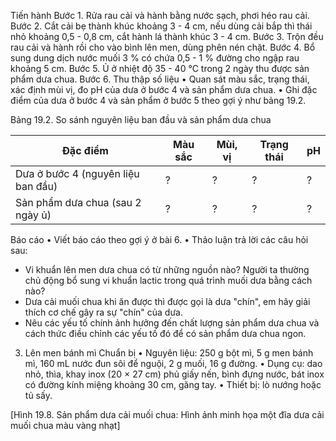 Tiến hành
Bước 1. Rửa rau cải và hành bằng nước sạch, phơi héo rau cải.
Bước 2. Cắt cải bẹ thành khúc khoảng 3 - 4 cm, nếu dùng cải bắp thì thái nhỏ khoảng 0,5 - 0,8 cm, cắt hành lá thành khúc 3 - 4 cm.
Bước 3. Trộn đều rau cải và hành rồi cho vào bình lên men, dùng phên nén chặt.
Bước 4. Bổ sung dung dịch nước muối 3 % có chứa 0,5 - 1 % đường cho ngập rau khoảng 5 cm.
Bước 5. Ủ ở nhiệt độ 35 - 40 °C trong 2 ngày thu được sản phẩm dưa chua.
Bước 6. Thu thập số liệu
• Quan sát màu sắc, trạng thái, xác định mùi vị, đo pH của dưa ở bước 4 và sản phẩm dưa chua.
• Ghi đặc điểm của dưa ở bước 4 và sản phẩm ở bước 5 theo gợi ý như bảng 19.2.

Bảng 19.2. So sánh nguyên liệu ban đầu và sản phẩm dưa chua

Đặc điểm | Màu sắc | Mùi, vị | Trạng thái | pH
--- | --- | --- | --- | ---
Dưa ở bước 4 (nguyên liệu ban đầu) | ? | ? | ? | ?
Sản phẩm dưa chua (sau 2 ngày ủ) | ? | ? | ? | ?

Báo cáo
• Viết báo cáo theo gợi ý ở bài 6.
• Thảo luận trả lời các câu hỏi sau:
- Vi khuẩn lên men dưa chua có từ những nguồn nào? Người ta thường chủ động bổ sung vi khuẩn lactic trong quá trình muối dưa bằng cách nào?
- Dưa cải muối chua khi ăn được thì được gọi là dưa "chín", em hãy giải thích cơ chế gây ra sự "chín" của dưa.
- Nêu các yếu tố chính ảnh hưởng đến chất lượng sản phẩm dưa chua và cách thức điều chỉnh các yếu tố đó để có sản phẩm dưa chua ngon.

3. Lên men bánh mì
Chuẩn bị
• Nguyên liệu: 250 g bột mì, 5 g men bánh mì, 160 mL nước đun sôi để nguội, 2 g muối, 16 g đường.
• Dụng cụ: dao nhỏ, thìa, khay inox (20 × 27 cm) phủ giấy nến, bình đựng nước, bát inox có đường kính miệng khoảng 30 cm, găng tay.
• Thiết bị: lò nướng hoặc tủ sấy.

[Hình 19.8. Sản phẩm dưa cải muối chua: Hình ảnh minh họa một đĩa dưa cải muối chua màu vàng nhạt]